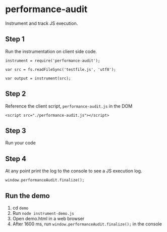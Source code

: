 # performance-audit

Instrument and track JS execution.


## Step 1

Run the instrumentation on client side code.

```
instrument = require('performance-audit');

var src = fs.readFileSync('testfile.js', 'utf8');

var output = instrument(src);
```

## Step 2

Reference the client script, `performance-audit.js` in the DOM

```
<script src="./performance-audit.js"></script>
```

## Step 3

Run your code

## Step 4

At any point print the log to the console to see a JS execution log.

```
window.performanceAudit.finalize();
```


## Run the demo

1. cd `demo`
2. Run `node instrument-demo.js`
3. Open demo.html in a web browser
4. After 1600 ms, run `window.performanceAudit.finalize();` in the console